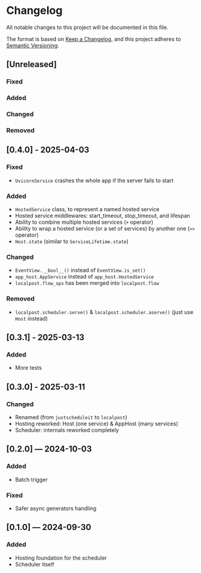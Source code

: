 # Changelog

All notable changes to this project will be documented in this file.

The format is based on [Keep a Changelog](https://keepachangelog.com/en/1.1.0/),
and this project adheres to [Semantic Versioning](https://semver.org/spec/v2.0.0.html).

## [Unreleased]

### Fixed

### Added

### Changed

### Removed

## [0.4.0] - 2025-04-03

### Fixed

- `UvicornService` crashes the whole app if the server fails to start

### Added

- `HostedService` class, to represent a named hosted service
- Hosted service middlewares: start_timeout, stop_timeout, and lifespan
- Ability to combine multiple hosted services (`+` operator)
- Ability to wrap a hosted service (or a set of services) by another one (`>>` operator)
- `Host.state` (similar to `ServiceLifetime.state`)

### Changed

- `EventView.__bool__()` instead of `EventView.is_set()`
- `app_host.AppService` instead of `app_host.HostedService`
- `localpost.flow_ops` has been merged into `localpost.flow`

### Removed

- `localpost.scheduler.serve()` & `localpost.scheduler.aserve()` (just use `Host` instead)

## [0.3.1] - 2025-03-13

### Added

- More tests

## [0.3.0] - 2025-03-11

### Changed

- Renamed (from `justscheduleit` to `localpost`)
- Hosting reworked: Host (one service) & AppHost (many services)
- Scheduler: internals reworked completely

## [0.2.0] — 2024-10-03

### Added

- Batch trigger

### Fixed

- Safer async generators handling

## [0.1.0] — 2024-09-30

### Added

- Hosting foundation for the scheduler
- Scheduler itself
